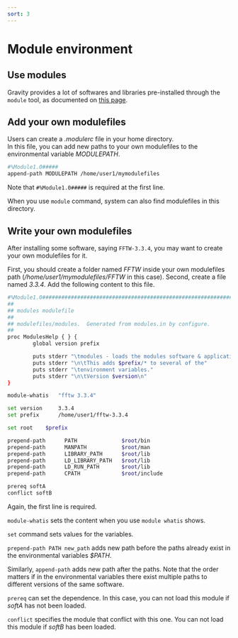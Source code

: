 ```yaml
---
sort: 3
---
```


# Module environment

## Use modules

Gravity provides a lot of softwares and libraries pre-installed through the `module` tool, as documented on [this page](https://gravity-doc.github.io/envs.html).

## Add your own modulefiles

Users can create a *.modulerc* file in your home directory.  
In this file, you can add new paths to your own modulefiles to the environmental variable *MODULEPATH*.
```bash
#%Module1.0#####
append-path MODULEPATH /home/user1/mymodulefiles
```
Note that `#%Module1.0#####` is required at the first line.

When you use `module` command, system can also find modulefiles in this directory.

## Write your own modulefiles

After installing some software, saying `FFTW-3.3.4`, you may want to create your own modulefiles for it.

First, you should create a folder named *FFTW* inside your own modulefiles path (*/home/user1/mymodulefiles/FFTW* in this case).
Second, create a file named *3.3.4*.
Add the following content to this file.
```bash
#%Module1.0#####################################################################
##
## modules modulefile
##
## modulefiles/modules.  Generated from modules.in by configure.
##
proc ModulesHelp { } {
        global version prefix

        puts stderr "\tmodules - loads the modules software & application environment"
        puts stderr "\n\tThis adds $prefix/* to several of the"
        puts stderr "\tenvironment variables."
        puts stderr "\n\tVersion $version\n"
}

module-whatis   "fftw 3.3.4"

set version     3.3.4
set prefix      /home/user1/fftw-3.3.4

set root    $prefix

prepend-path      PATH              $root/bin
prepend-path      MANPATH           $root/man
prepend-path      LIBRARY_PATH      $root/lib
prepend-path      LD_LIBRARY_PATH   $root/lib
prepend-path      LD_RUN_PATH       $root/lib
prepend-path      CPATH             $root/include

prereq softA
conflict softB
```
Again, the first line is required.

`module-whatis` sets the content when you use `module whatis` shows.

`set` command sets values for the variables.

`prepend-path PATH new_path` adds new path before the paths already exist in the environmental variables *$PATH*.

Similarly, `append-path` adds new path after the paths.
Note that the order matters if in the environmental variables there exist multiple paths to different versions of the same software.

`prereq` can set the dependence.  In this case, you can not load this module if *softA* has not been loaded.

`conflict` specifies the module that conflict with this one.  You can not load this module if *softB* has been loaded.


